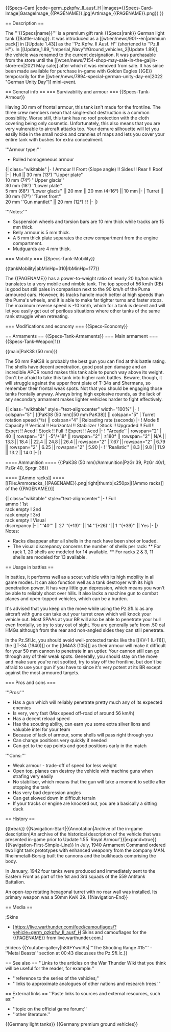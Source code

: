 {{Specs-Card
|code=germ_pzkpfw_II_ausf_H
|images={{Specs-Card-Image|GarageImage_{{PAGENAME}}.jpg|ArtImage_{{PAGENAME}}.png}}
}}

== Description ==
<!-- ''In the description, the first part should be about the history of the creation and combat usage of the vehicle, as well as its key features. In the second part, tell the reader about the ground vehicle in the game. Insert a screenshot of the vehicle, so that if the novice player does not remember the vehicle by name, he will immediately understand what kind of vehicle the article is talking about.'' -->
The '''{{Specs|name}}''' is a premium gift rank {{Specs|rank}} German light tank {{Battle-rating}}. It was introduced as a [[wt:en/news/901--en|premium pack]] in [[Update 1.43]] as the ''Pz.Kpfw. II Ausf. H'' (shortened to ''Pz.II H'').  In [[Update_1.89_"Imperial_Navy"#Ground_vehicles_2|Update 1.89]], the vehicle was renamed to the current designation. It was purchasable from the store until the [[wt:en/news/7154-shop-may-sale-in-the-gaijin-store-en|2021 May sale]] after which it was removed from sale. It has since been made available for purchase in-game with Golden Eagles {{GE}} temporarily for the [[wt:en/news/7894-special-german-unity-day-en|2022 "German Unity Day"]] mini-event.

== General info ==
=== Survivability and armour ===
{{Specs-Tank-Armour}}
<!-- ''Describe armour protection. Note the most well protected and key weak areas. Appreciate the layout of modules as well as the number and location of crew members. Is the level of armour protection sufficient, is the placement of modules helpful for survival in combat? If necessary use a visual template to indicate the most secure and weak zones of the armour.'' -->
Having 30 mm of frontal armour, this tank isn't made for the frontline. The three crew members mean that single-shot destruction is a common possibility. Worse still, this tank has no roof protection with the cloth covering being only cosmetic. Unfortunately, this also means that you are very vulnerable to aircraft attacks too. Your demure silhouette will let you easily hide in the small nooks and crannies of maps and lets you cover your entire tank with bushes for extra concealment.

'''Armour type:'''
* Rolled homogeneous armour

{| class="wikitable"
|-
! Armour !! Front (Slope angle) !! Sides !! Rear !! Roof
|-
| Hull || 30 mm (13°) ''Upper plate'' <br> 10 mm (74°) ''Upper glacis'' <br> 30 mm (18°) ''Lower plate'' <br> 5 mm (68°) ''Lower glacis'' || 20 mm || 20 mm (4-16°) || 10 mm
|-
| Turret || 30 mm (17°) ''Turret front'' <br> 20 mm ''Gun mantlet'' || 20 mm (12°)
!
!
|-
|}

'''Notes:'''
* Suspension wheels and torsion bars are 10 mm thick while tracks are 15 mm thick.
* Belly armour is 5 mm thick.
* A 5 mm thick plate separates the crew compartment from the engine compartment.
* Mudguards are 4 mm thick.

=== Mobility ===
{{Specs-Tank-Mobility}}
<!-- ''Write about the mobility of the ground vehicle. Estimate the specific power and manoeuvrability, as well as the maximum speed forwards and backwards.'' -->

{{tankMobility|abMinHp=310|rbMinHp=177}}

The {{PAGENAME}} has a power-to-weight ratio of nearly 20 hp/ton which translates to a very mobile and nimble tank. The top speed of 56 km/h (RB) is good but still pales in comparison next to the 90 km/h of the Puma armoured cars. However, its tracks handle much better at high speeds than the Puma's wheels, and it is able to make far tighter turns and faster stops. The maximum reverse speed is -10 km/h, which for a tank is decent and will let you easily get out of perilous situations where other tanks of the same rank struggle when retreating.

=== Modifications and economy ===
{{Specs-Economy}}

== Armaments ==
{{Specs-Tank-Armaments}}
=== Main armament ===
{{Specs-Tank-Weapon|1}}
<!-- ''Give the reader information about the characteristics of the main gun. Assess its effectiveness in a battle based on the reloading speed, ballistics and the power of shells. Do not forget about the flexibility of the fire, that is how quickly the cannon can be aimed at the target, open fire on it and aim at another enemy. Add a link to the main article on the gun: <code><nowiki>{{main|Name of the weapon}}</nowiki></code>. Describe in general terms the ammunition available for the main gun. Give advice on how to use them and how to fill the ammunition storage.'' -->
{{main|PaK38 (50 mm)}}

The 50 mm PaK38 is probably the best gun you can find at this battle rating. The shells have decent penetration, good post pen damage and an incredible APCR round makes this tank able to punch way above its weight. Don't be afraid to take this tank into higher rank battles. Beware, though, it will struggle against the upper front plate of T-34s and Shermans, so remember their frontal weak spots. Not that you should be engaging those tanks frontally anyway. Always bring high explosive rounds, as the lack of any secondary armament makes lighter vehicles harder to fight effectively.

{| class="wikitable" style="text-align:center" width="100%"
|-
! colspan="5" | [[PaK38 (50 mm)|50 mm PaK38]] || colspan="5" | Turret rotation speed (°/s) || colspan="4" | Reloading rate (seconds)
|-
! Mode !! Capacity !! Vertical !! Horizontal !! Stabilizer
! Stock !! Upgraded !! Full !! Expert !! Aced
! Stock !! Full !! Expert !! Aced
|-
! ''Arcade''
| rowspan="2" | 40 || rowspan="2" | -5°/+18° || rowspan="2" | ±180° || rowspan="2" | N/A || 13.3 || 18.4 || 22.4 || 24.8 || 26.4 || rowspan="2" | 7.67 || rowspan="2" | 6.79 || rowspan="2" | 6.25 || rowspan="2" | 5.90
|-
! ''Realistic''
| 8.3 || 9.8 || 11.9 || 13.2 || 14.0
|-
|}

==== Ammunition ====
{{:PaK38 (50 mm)/Ammunition|PzGr 39, PzGr 40/1, PzGr 40, Sprgr. 38}}

==== [[Ammo racks]] ====
[[File:Ammoracks_{{PAGENAME}}.png|right|thumb|x250px|[[Ammo racks]] of the {{PAGENAME}}]]
<!-- '''Last updated: 1.101.1.16''' -->
{| class="wikitable" style="text-align:center"
|-
! Full<br>ammo
! 1st<br>rack empty
! 2nd<br>rack empty
! 3rd<br>rack empty
! Visual<br>discrepancy
|-
| '''40''' || 27 ''(+13)'' || 14 ''(+26)'' || 1 ''(+39)'' || Yes
|-
|}
Notes:

* Racks disappear after all shells in the rack have been shot or loaded.
* The visual discrepancy concerns the number of shells per rack:
** For rack 1, 20 shells are modeled for 14 available.
** For racks 2 & 3, 11 shells are modeled for 13 available.

== Usage in battles ==
<!-- ''Describe the tactics of playing in the vehicle, the features of using vehicles in the team and advice on tactics. Refrain from creating a "guide" - do not impose a single point of view but instead give the reader food for thought. Describe the most dangerous enemies and give recommendations on fighting them. If necessary, note the specifics of the game in different modes (AB, RB, SB).'' -->
In battles, it performs well as a scout vehicle with its high mobility in all game modes. It can also function well as a tank destroyer with its high penetration power. It has very little gun depression, which means you won't be able to reliably shoot over hills. It also lacks a machine gun to combat planes and open-topped vehicles, which can be a burden.

It's advised that you keep on the move while using the Pz.Sfl.Ic as any aircraft with guns can take out your turret crew which will knock your vehicle out. Most SPAAs at your BR will also be able to penetrate your hull even frontally, so try to stay out of sight. You are generally safe from .50 cal HMGs although from the rear and non-angled sides they can still penetrate.

In the Pz.Sfl.Ic, you should avoid well-protected tanks like the [[KV-1 (L-11)]], the [[T-34 (1940)]] or the [[M4A3 (105)]] as their armour will make it difficult for your 50 mm cannon to penetrate in an uptier. Your cannon still can go through any of their weak spots. Generally, you should stay on the move and make sure you're not spotted, try to stay off the frontline, but don't be afraid to use your gun if you have to since it's very potent at its BR except against the most armoured targets.

=== Pros and cons ===
<!-- ''Summarise and briefly evaluate the vehicle in terms of its characteristics and combat effectiveness. Mark its pros and cons in a bulleted list. Try not to use more than 6 points for each of the characteristics. Avoid using categorical definitions such as "bad", "good" and the like - use substitutions with softer forms such as "inadequate" and "effective".'' -->

'''Pros:'''

* Has a gun which will reliably penetrate pretty much any of its expected enemies
* Is very, very fast (Max speed off-road of around 56 km/h)
* Has a decent reload speed
* Has the scouting ability, can earn you some extra silver lions and valuable intel for your team
* Because of lack of armour, some shells will pass right through you
* Can change positions very quickly if needed
* Can get to the cap points and good positions early in the match

'''Cons:'''

* Weak armour - trade-off of speed for less weight
* Open top, planes can destroy the vehicle with machine guns when strafing very easily
* No stabiliser, which means that the gun will take a moment to settle after stopping the tank
* Has very bad depression angles
* Can get slowed down in difficult terrain
* If your tracks or engine are knocked out, you are a basically a sitting duck

== History ==
<!-- ''Describe the history of the creation and combat usage of the vehicle in more detail than in the introduction. If the historical reference turns out to be too long, take it to a separate article, taking a link to the article about the vehicle and adding a block "/History" (example: <nowiki>https://wiki.warthunder.com/(Vehicle-name)/History</nowiki>) and add a link to it here using the <code>main</code> template. Be sure to reference text and sources by using <code><nowiki><ref></ref></nowiki></code>, as well as adding them at the end of the article with <code><nowiki><references /></nowiki></code>. This section may also include the vehicle's dev blog entry (if applicable) and the in-game encyclopedia description (under <code><nowiki>=== In-game description ===</nowiki></code>, also if applicable).'' -->

{{break}}
{{Navigation-Start|{{Annotation|Archive of the in-game description|An archive of the historical description of the vehicle that was presented in-game prior to Update 1.55 'Royal Armour'}}|expand=true}}
{{Navigation-First-Simple-Line}}
In July, 1940 Armament Command ordered two light tank prototypes with enhanced weaponry from the company MAN. Rheinmetall-Borsig built the cannons and the bulkheads comprising the body.

In January, 1942 four tanks were produced and immediately sent to the Eastern Front as part of the 1st and 3rd squads of the 559 Antitank Battalion.

An open-top rotating hexagonal turret with no rear wall was installed. Its primary weapon was a 50mm KwK 39.
{{Navigation-End}}

== Media ==
<!-- ''Excellent additions to the article would be video guides, screenshots from the game, and photos.'' -->

;Skins

* [https://live.warthunder.com/feed/camouflages/?vehicle=germ_pzkpfw_II_ausf_H Skins and camouflages for the {{PAGENAME}} from live.warthunder.com.]

;Videos
{{Youtube-gallery|h8ItFYwulAs|'''The Shooting Range #15''' - ''Metal Beasts'' section at 00:43 discusses the Pz.Sfl.Ic.}}

== See also ==
''Links to the articles on the War Thunder Wiki that you think will be useful for the reader, for example:''

* ''reference to the series of the vehicles;''
* ''links to approximate analogues of other nations and research trees.''

== External links ==
''Paste links to sources and external resources, such as:''

* ''topic on the official game forum;''
* ''other literature.''

{{Germany light tanks}}
{{Germany premium ground vehicles}}